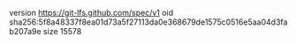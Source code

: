 version https://git-lfs.github.com/spec/v1
oid sha256:5f8a48337f8ea01d73a5f27113da0e368679de1575c0516e5aa04d3fab207a9e
size 15578
